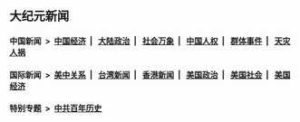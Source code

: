 ## 大纪元新闻

#### 中国新闻 &nbsp;>&nbsp; [中国经济](indexes/ncid283/README.md?08230045) &nbsp;| &nbsp; [大陆政治](indexes/ncid277/README.md?08230045) &nbsp;| &nbsp; [社会万象](indexes/ncid282/README.md?08230045) &nbsp;| &nbsp; [中国人权](indexes/ncid278/README.md?08230045) &nbsp;| &nbsp; [群体事件](indexes/ncid279/README.md?08230045) &nbsp;| &nbsp; [天灾人祸](indexes/ncid280/README.md?08230045)

#### 国际新闻 &nbsp;>&nbsp; [美中关系](indexes/nf1412576/README.md?08230045) &nbsp;| &nbsp; [台湾新闻](indexes/ncid1349361/README.md?08230045) &nbsp;| &nbsp; [香港新闻](indexes/ncid1349362/README.md?08230045) &nbsp;| &nbsp; [美国政治](indexes/ncid1078159/README.md?08230045) &nbsp;| &nbsp; [美国社会](indexes/ncid1078160/README.md?08230045) &nbsp;| &nbsp; [美国经济](indexes/ncid1078158/README.md?08230045)

#### 特别专题 &nbsp;>&nbsp; [中共百年历史](https://github.com/easy2view/epoch-special/blob/master/README.md?08230045)  
